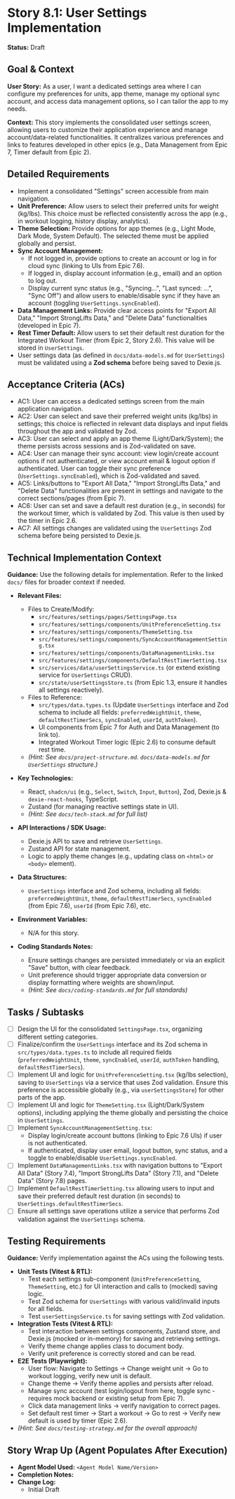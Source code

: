 # Story 8.1: User Settings Implementation

**Status:** Draft

## Goal & Context

**User Story:** As a user, I want a dedicated settings area where I can configure my preferences for units, app theme, manage my optional sync account, and access data management options, so I can tailor the app to my needs.

**Context:** This story implements the consolidated user settings screen, allowing users to customize their application experience and manage account/data-related functionalities. It centralizes various preferences and links to features developed in other epics (e.g., Data Management from Epic 7, Timer default from Epic 2).

## Detailed Requirements

* Implement a consolidated "Settings" screen accessible from main navigation.
* **Unit Preference:** Allow users to select their preferred units for weight (kg/lbs). This choice must be reflected consistently across the app (e.g., in workout logging, history display, analytics).
* **Theme Selection:** Provide options for app themes (e.g., Light Mode, Dark Mode, System Default). The selected theme must be applied globally and persist.
* **Sync Account Management:**
  * If not logged in, provide options to create an account or log in for cloud sync (linking to UIs from Epic 7.6).
  * If logged in, display account information (e.g., email) and an option to log out.
  * Display current sync status (e.g., "Syncing...", "Last synced: ...", "Sync Off") and allow users to enable/disable sync if they have an account (toggling `UserSettings.syncEnabled`).
* **Data Management Links:** Provide clear access points for "Export All Data," "Import StrongLifts Data," and "Delete Data" functionalities (developed in Epic 7).
* **Rest Timer Default:** Allow users to set their default rest duration for the Integrated Workout Timer (from Epic 2, Story 2.6). This value will be stored in `UserSettings`.
* User settings data (as defined in `docs/data-models.md` for `UserSettings`) must be validated using a **Zod schema** before being saved to Dexie.js.

## Acceptance Criteria (ACs)

* AC1: User can access a dedicated settings screen from the main application navigation.
* AC2: User can select and save their preferred weight units (kg/lbs) in settings; this choice is reflected in relevant data displays and input fields throughout the app and validated by Zod.
* AC3: User can select and apply an app theme (Light/Dark/System); the theme persists across sessions and is Zod-validated on save.
* AC4: User can manage their sync account: view login/create account options if not authenticated, or view account email & logout option if authenticated. User can toggle their sync preference (`UserSettings.syncEnabled`), which is Zod-validated and saved.
* AC5: Links/buttons to "Export All Data," "Import StrongLifts Data," and "Delete Data" functionalities are present in settings and navigate to the correct sections/pages (from Epic 7).
* AC6: User can set and save a default rest duration (e.g., in seconds) for the workout timer, which is validated by Zod. This value is then used by the timer in Epic 2.6.
* AC7: All settings changes are validated using the `UserSettings` Zod schema before being persisted to Dexie.js.

## Technical Implementation Context

**Guidance:** Use the following details for implementation. Refer to the linked `docs/` files for broader context if needed.

* **Relevant Files:**
  * Files to Create/Modify:
    * `src/features/settings/pages/SettingsPage.tsx`
    * `src/features/settings/components/UnitPreferenceSetting.tsx`
    * `src/features/settings/components/ThemeSetting.tsx`
    * `src/features/settings/components/SyncAccountManagementSetting.tsx`
    * `src/features/settings/components/DataManagementLinks.tsx`
    * `src/features/settings/components/DefaultRestTimerSetting.tsx`
    * `src/services/data/userSettingsService.ts` (or extend existing service for `UserSettings` CRUD).
    * `src/state/userSettingsStore.ts` (from Epic 1.3, ensure it handles all settings reactively).
  * Files to Reference:
    * `src/types/data.types.ts` (Update `UserSettings` interface and Zod schema to include all fields: `preferredWeightUnit`, `theme`, `defaultRestTimerSecs`, `syncEnabled`, `userId`, `authToken`).
    * UI components from Epic 7 for Auth and Data Management (to link to).
    * Integrated Workout Timer logic (Epic 2.6) to consume default rest time.
  * _(Hint: See `docs/project-structure.md`. `docs/data-models.md` for `UserSettings` structure.)_

* **Key Technologies:**
  * React, `shadcn/ui` (e.g., `Select`, `Switch`, `Input`, `Button`), Zod, Dexie.js & `dexie-react-hooks`, TypeScript.
  * Zustand (for managing reactive settings state in UI).
  * _(Hint: See `docs/tech-stack.md` for full list)_

* **API Interactions / SDK Usage:**
  * Dexie.js API to save and retrieve `UserSettings`.
  * Zustand API for state management.
  * Logic to apply theme changes (e.g., updating class on `<html>` or `<body>` element).

* **Data Structures:**
  * `UserSettings` interface and Zod schema, including all fields: `preferredWeightUnit`, `theme`, `defaultRestTimerSecs`, `syncEnabled` (from Epic 7.6), `userId` (from Epic 7.6), etc.

* **Environment Variables:**
  * N/A for this story.

* **Coding Standards Notes:**
  * Ensure settings changes are persisted immediately or via an explicit "Save" button, with clear feedback.
  * Unit preference should trigger appropriate data conversion or display formatting where weights are shown/input.
  * _(Hint: See `docs/coding-standards.md` for full standards)_

## Tasks / Subtasks

* [ ] Design the UI for the consolidated `SettingsPage.tsx`, organizing different setting categories.
* [ ] Finalize/confirm the `UserSettings` interface and its Zod schema in `src/types/data.types.ts` to include all required fields (`preferredWeightUnit`, `theme`, `syncEnabled`, `userId`, `authToken` handling, `defaultRestTimerSecs`).
* [ ] Implement UI and logic for `UnitPreferenceSetting.tsx` (kg/lbs selection), saving to `UserSettings` via a service that uses Zod validation. Ensure this preference is accessible globally (e.g., via `userSettingsStore`) for other parts of the app.
* [ ] Implement UI and logic for `ThemeSetting.tsx` (Light/Dark/System options), including applying the theme globally and persisting the choice in `UserSettings`.
* [ ] Implement `SyncAccountManagementSetting.tsx`:
  * Display login/create account buttons (linking to Epic 7.6 UIs) if user is not authenticated.
  * If authenticated, display user email, logout button, sync status, and a toggle to enable/disable `UserSettings.syncEnabled`.
* [ ] Implement `DataManagementLinks.tsx` with navigation buttons to "Export All Data" (Story 7.4), "Import StrongLifts Data" (Story 7.1), and "Delete Data" (Story 7.8) pages.
* [ ] Implement `DefaultRestTimerSetting.tsx` allowing users to input and save their preferred default rest duration (in seconds) to `UserSettings.defaultRestTimerSecs`.
* [ ] Ensure all settings save operations utilize a service that performs Zod validation against the `UserSettings` schema.

## Testing Requirements

**Guidance:** Verify implementation against the ACs using the following tests.

* **Unit Tests (Vitest & RTL):**
  * Test each settings sub-component (`UnitPreferenceSetting`, `ThemeSetting`, etc.) for UI interaction and calls to (mocked) saving logic.
  * Test Zod schema for `UserSettings` with various valid/invalid inputs for all fields.
  * Test `userSettingsService.ts` for saving settings with Zod validation.
* **Integration Tests (Vitest & RTL):**
  * Test interaction between settings components, Zustand store, and Dexie.js (mocked or in-memory) for saving and retrieving settings.
  * Verify theme change applies class to document body.
  * Verify unit preference is correctly stored and can be read.
* **E2E Tests (Playwright):**
  * User flow: Navigate to Settings -> Change weight unit -> Go to workout logging, verify new unit is default.
  * Change theme -> Verify theme applies and persists after reload.
  * Manage sync account (test login/logout from here, toggle sync - requires mock backend or existing setup from Epic 7).
  * Click data management links -> verify navigation to correct pages.
  * Set default rest timer -> Start a workout -> Go to rest -> Verify new default is used by timer (Epic 2.6).
* _(Hint: See `docs/testing-strategy.md` for the overall approach)_

## Story Wrap Up (Agent Populates After Execution)

* **Agent Model Used:** `<Agent Model Name/Version>`
* **Completion Notes:**
* **Change Log:**
  * Initial Draft
